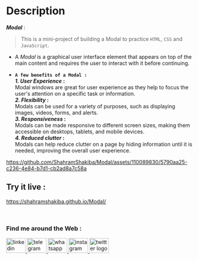 # Description
**_Modal_** :<br/>
> This is a mini-project of building a Modal to practice `HTML`, `CSS` and `JavaScript`.  <br/>

- A _Modal_ is a graphical user interface element that appears on top of the main content and requires the user to interact with it before continuing. <br/>

 - **`A few benefits of a Modal :`**<br/>
 **_1. User Experience_ :**<br/>
Modal windows are great for user experience as they help to focus the user's attention on a specific task or information.<br/>
**_2. Flexibility_ :**<br/>
Modals can be used for a variety of purposes, such as displaying images, videos, forms, and alerts.<br/>
**_3. Responsiveness_ :**<br/>
Modals can be made responsive to different screen sizes, making them accessible on desktops, tablets, and mobile devices.<br/>
**_4. Reduced clutter_ :**<br/>
Modals can help reduce clutter on a page by hiding information until it is needed, improving the overall user experience.

https://github.com/ShahramShakiba/Modal/assets/110089830/5790aa25-c236-4e84-b7d1-cb2ad8a7c58a

 ## Try it live :
 https://shahramshakiba.github.io/Modal/

<br/>
 
 ### Find me around the Web :
  <a href="https://www.linkedin.com/in/shahramshakiba/" target="_blank">
    <img src="https://raw.githubusercontent.com/maurodesouza/profile-readme-generator/master/src/assets/icons/social/linkedin/default.svg" width="52" height="40" alt="linkedin logo"  />
  </a>
  <a href="https://t.me/ShahramDev" target="_blank">
    <img src="https://raw.githubusercontent.com/maurodesouza/profile-readme-generator/master/src/assets/icons/social/telegram/default.svg" width="52" height="40" alt="telegram logo"  />
  </a>
  <a href="https://wa.me/message/LM2IMM3ABZ7ZM1" target="_blank">
    <img src="https://raw.githubusercontent.com/maurodesouza/profile-readme-generator/master/src/assets/icons/social/whatsapp/default.svg" width="52" height="40" alt="whatsapp logo"  />
  </a>
  <a href="https://instagram.com/shahram.shakibaa?igshid=MzNlNGNkZWQ4Mg==" target="_blank">
    <img src="https://raw.githubusercontent.com/maurodesouza/profile-readme-generator/master/src/assets/icons/social/instagram/default.svg" width="52" height="40" alt="instagram logo"  />
  </a>
  <a href="https://twitter.com/DevZEEMO" target="_blank">
    <img src="https://raw.githubusercontent.com/maurodesouza/profile-readme-generator/master/src/assets/icons/social/twitter/default.svg" width="52" height="40" alt="twitter logo"  />
  </a>


